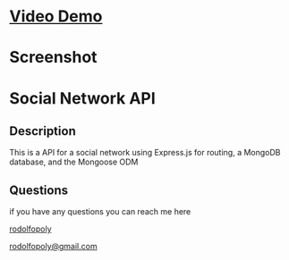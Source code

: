# [Video Demo](https://drive.google.com/file/d/1JjgBmu_LhhupGCN50sOiZKOIO3hwOFPY/view)
  
  # Screenshot



  
  # Social Network API 
  
  ## Description
  
  This is a API for a social network using Express.js for routing, a MongoDB database, and the Mongoose ODM
  
  
  
  ## Questions
  if you have any questions you can reach me here

  [rodolfopoly](https://github.com/rodolfopoly)

  [rodolfopoly@gmail.com](mailto:rodolfopoly@gmail.com)
